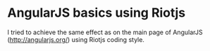 AngularJS basics using Riotjs
=============================

I tried to achieve the same effect as on the main page of AngularJS (http://angularjs.org/) using Riotjs coding style.
